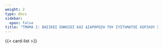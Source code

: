 ```yaml
---
weight: 2
type: docs
sidebar:
  open: false
title: "ΤΜΗΜΑ I: ΒΑΣΙΚΕΣ ΕΝΝΟΙΕΣ ΚΑΙ ΔΙΑΡΘΡΩΣΗ ΤΟΥ ΣΥΣΤΗΜΑΤΟΣ ΧΩΡΙΚΟΥ ΣΧΕΔΙΑΣΜΟΥ"
---
```


{{< card-list >}}